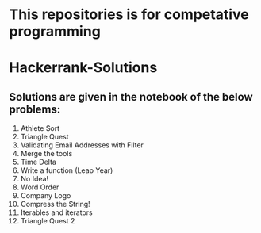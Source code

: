 # This repositories is for competative programming

# Hackerrank-Solutions

## Solutions are given in the notebook of the below problems:
1. Athlete Sort
2. Triangle Quest
3. Validating Email Addresses with Filter
4. Merge the tools 
5. Time Delta
6. Write a function (Leap Year)
7. No Idea!
8. Word Order 
9. Company Logo
10. Compress the String!
11. Iterables and iterators
12. Triangle Quest 2

